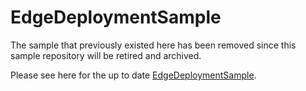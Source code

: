 # EdgeDeploymentSample
The sample that previously existed here has been removed since this sample repository will be retired and archived.

Please see here for the up to date [EdgeDeploymentSample](https://github.com/Azure/azure-iot-sdk-csharp/tree/main/iothub/service/samples/getting%20started/EdgeDeploymentSample).